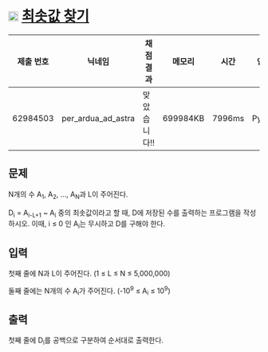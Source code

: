 # <img width="20px"  src="https://d2gd6pc034wcta.cloudfront.net/tier/16.svg" class="solvedac-tier"> [최솟값 찾기](https://www.acmicpc.net/problem/11003) 

| 제출 번호 | 닉네임 | 채점 결과 | 메모리 | 시간 | 언어 | 코드 길이 |
|---|---|---|---|---|---|---|
|62984503|per_ardua_ad_astra|맞았습니다!! |699984KB|7996ms|PyPy3|523B|

## 문제
<p>N개의 수 A<sub>1</sub>, A<sub>2</sub>, ..., A<sub>N</sub>과 L이 주어진다.</p>

<p>D<sub>i</sub> = A<sub>i-L+1</sub> ~ A<sub>i</sub> 중의 최솟값이라고 할 때, D에 저장된 수를 출력하는 프로그램을 작성하시오. 이때, i ≤ 0 인 A<sub>i</sub>는 무시하고 D를 구해야 한다.</p>

## 입력
<p>첫째 줄에 N과 L이 주어진다. (1 ≤ L ≤ N ≤ 5,000,000)</p>

<p>둘째 줄에는 N개의 수 A<sub>i</sub>가 주어진다. (-10<sup>9</sup> ≤ A<sub>i</sub> ≤ 10<sup>9</sup>)</p>

## 출력
<p>첫째 줄에 D<sub>i</sub>를 공백으로 구분하여 순서대로 출력한다.</p>


